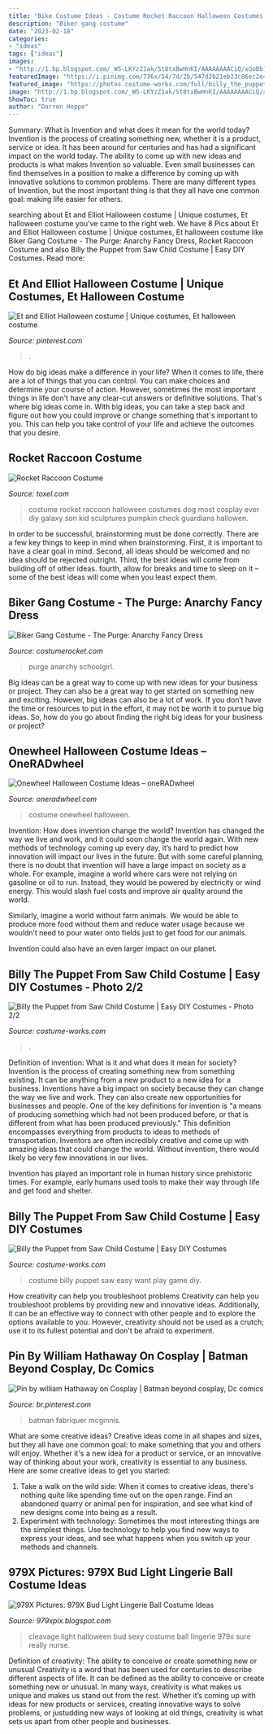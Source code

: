 ```yaml
---
title: "Bike Costume Ideas - Costume Rocket Raccoon Halloween Costumes Dog Most Cosplay Ever Diy Galaxy Son Kid Sculptures Pumpkin Check Guardians Hallowen"
description: "Biker gang costume"
date: "2023-02-18"
categories:
- "ideas"
tags: ["ideas"]
images:
- "http://1.bp.blogspot.com/_WS-LKYzZ1ak/St8txBwHnKI/AAAAAAAACiQ/xGoBb16qdeo/s400/5359913.jpg"
featuredImage: "https://i.pinimg.com/736x/54/7d/2b/547d2b21eb23c86ec2e4832d8df1ad36.jpg"
featured_image: "https://photos.costume-works.com/full/billy_the_puppet_from_saw2.jpg"
image: "http://1.bp.blogspot.com/_WS-LKYzZ1ak/St8txBwHnKI/AAAAAAAACiQ/xGoBb16qdeo/s400/5359913.jpg"
ShowToc: true
author: "Darren Hoppe"
---
```



Summary: What is Invention and what does it mean for the world today?
Invention is the process of creating something new, whether it is a product, service or idea. It has been around for centuries and has had a significant impact on the world today. The ability to come up with new ideas and products is what makes Invention so valuable. Even small businesses can find themselves in a position to make a difference by coming up with innovative solutions to common problems. There are many different types of Invention, but the most important thing is that they all have one common goal: making life easier for others.

	

		
searching about Et and Elliot Halloween costume | Unique costumes, Et halloween costume you've came to the right web. We have 8 Pics about Et and Elliot Halloween costume | Unique costumes, Et halloween costume like Biker Gang Costume - The Purge: Anarchy Fancy Dress, Rocket Raccoon Costume and also Billy the Puppet from Saw Child Costume | Easy DIY Costumes. Read more:
		
    
## Et And Elliot Halloween Costume | Unique Costumes, Et Halloween Costume

<img loading=lazy src="https://i.pinimg.com/736x/54/7d/2b/547d2b21eb23c86ec2e4832d8df1ad36.jpg" onerror="this.onerror=null;this.src='https://tse1.mm.bing.net/th?id=OIP.WynMqo-To7-Y9-KHbQXv_AHaKR&amp;pid=15.1';" alt="Et and Elliot Halloween costume | Unique costumes, Et halloween costume">

_Source: pinterest.com_

>. 

	

How do big ideas make a difference in your life?
When it comes to life, there are a lot of things that you can control. You can make choices and determine your course of action. However, sometimes the most important things in life don't have any clear-cut answers or definitive solutions. That's where big ideas come in. With big ideas, you can take a step back and figure out how you could improve or change something that's important to you. This can help you take control of your life and achieve the outcomes that you desire.

    
## Rocket Raccoon Costume

<img loading=lazy src="http://www.toxel.com/wp-content/uploads/2015/11/rracooncostume03.jpg" onerror="this.onerror=null;this.src='https://tse1.mm.bing.net/th?id=OIP.AvDddakl-GKwsfesZRWfZgHaLV&amp;pid=15.1';" alt="Rocket Raccoon Costume">

_Source: toxel.com_

>costume rocket raccoon halloween costumes dog most cosplay ever diy galaxy son kid sculptures pumpkin check guardians hallowen. 

	

In order to be successful, brainstorming must be done correctly. There are a few key things to keep in mind when brainstorming. First, it is important to have a clear goal in mind. Second, all ideas should be welcomed and no idea should be rejected outright. Third, the best ideas will come from building off of other ideas. fourth, allow for breaks and time to sleep on it – some of the best ideas will come when you least expect them.

    
## Biker Gang Costume - The Purge: Anarchy Fancy Dress

<img loading=lazy src="http://costumerocket.com/wp-content/uploads/2019/08/the-purge-biker-gang.jpg" onerror="this.onerror=null;this.src='https://tse1.mm.bing.net/th?id=OIP.4UjIPP48sMxRyXSxFh8P7gHaHa&amp;pid=15.1';" alt="Biker Gang Costume - The Purge: Anarchy Fancy Dress">

_Source: costumerocket.com_

>purge anarchy schoolgirl. 

	

Big ideas can be a great way to come up with new ideas for your business or project. They can also be a great way to get started on something new and exciting. However, big ideas can also be a lot of work. If you don’t have the time or resources to put in the effort, it may not be worth it to pursue big ideas. So, how do you go about finding the right big ideas for your business or project?

    
## Onewheel Halloween Costume Ideas – OneRADwheel

<img loading=lazy src="https://oneradwheel.com/wp-content/uploads/2019/07/Dan-Halloween-Onewheel-Costume-1024x576.jpg" onerror="this.onerror=null;this.src='https://tse4.mm.bing.net/th?id=OIP.uvooRE_NIb7LGzzCkfCyPwHaEK&amp;pid=15.1';" alt="Onewheel Halloween Costume Ideas – oneRADwheel">

_Source: oneradwheel.com_

>costume onewheel halloween. 

	

Invention: How does invention change the world?
Invention has changed the way we live and work, and it could soon change the world again. With new methods of technology coming up every day, it’s hard to predict how innovation will impact our lives in the future. But with some careful planning, there is no doubt that invention will have a large impact on society as a whole. 
For example, imagine a world where cars were not relying on gasoline or oil to run. Instead, they would be powered by electricity or wind energy. This would slash fuel costs and improve air quality around the world. 

Similarly, imagine a world without farm animals. We would be able to produce more food without them and reduce water usage because we wouldn’t need to pour water onto fields just to get food for our animals. 

 Invention could also have an even larger impact on our planet.

    
## Billy The Puppet From Saw Child Costume | Easy DIY Costumes - Photo 2/2

<img loading=lazy src="https://photos.costume-works.com/full/billy_the_puppet_from_saw1.jpg" onerror="this.onerror=null;this.src='https://tse3.mm.bing.net/th?id=OIP.TAp41lUyO_0M_XeokQqRgQHaJ3&amp;pid=15.1';" alt="Billy the Puppet from Saw Child Costume | Easy DIY Costumes - Photo 2/2">

_Source: costume-works.com_

>. 

	

Definition of invention: What is it and what does it mean for society?
Invention is the process of creating something new from something existing. It can be anything from a new product to a new idea for a business. Inventions have a big impact on society because they can change the way we live and work. They can also create new opportunities for businesses and people.
One of the key definitions for invention is "a means of producing something which had not been produced before, or that is different from what has been produced previously." This definition encompasses everything from products to ideas to methods of transportation. Inventors are often incredibly creative and come up with amazing ideas that could change the world. Without invention, there would likely be very few innovations in our lives.

Invention has played an important role in human history since prehistoric times. For example, early humans used tools to make their way through life and get food and shelter.

    
## Billy The Puppet From Saw Child Costume | Easy DIY Costumes

<img loading=lazy src="https://photos.costume-works.com/full/billy_the_puppet_from_saw2.jpg" onerror="this.onerror=null;this.src='https://tse1.mm.bing.net/th?id=OIP.d5uzeJTUgl65_FLfHSROKQHaKR&amp;pid=15.1';" alt="Billy the Puppet from Saw Child Costume | Easy DIY Costumes">

_Source: costume-works.com_

>costume billy puppet saw easy want play game diy. 

	

How creativity can help you troubleshoot problems
Creativity can help you troubleshoot problems by providing new and innovative ideas. Additionally, it can be an effective way to connect with other people and to explore the options available to you. However, creativity should not be used as a crutch; use it to its fullest potential and don't be afraid to experiment.

    
## Pin By William Hathaway On Cosplay | Batman Beyond Cosplay, Dc Comics

<img loading=lazy src="https://i.pinimg.com/originals/13/78/5f/13785ff3ac45c5794fd5a87f6823358c.jpg" onerror="this.onerror=null;this.src='https://tse1.mm.bing.net/th?id=OIP.BnKY881ZR7My6w50UrBPcwAAAA&amp;pid=15.1';" alt="Pin by william Hathaway on Cosplay | Batman beyond cosplay, Dc comics">

_Source: br.pinterest.com_

>batman fabriquer mcginnis. 

	

What are some creative ideas?
Creative ideas come in all shapes and sizes, but they all have one common goal: to make something that you and others will enjoy. Whether it's a new idea for a product or service, or an innovative way of thinking about your work, creativity is essential to any business. Here are some creative ideas to get you started: 
1. Take a walk on the wild side: When it comes to creative ideas, there's nothing quite like spending time out on the open range. Find an abandoned quarry or animal pen for inspiration, and see what kind of new designs come into being as a result. 
2. Experiment with technology: Sometimes the most interesting things are the simplest things. Use technology to help you find new ways to express your ideas, and see what happens when you switch up your methods and channels. 

    
## 979X Pictures: 979X Bud Light Lingerie Ball Costume Ideas

<img loading=lazy src="http://1.bp.blogspot.com/_WS-LKYzZ1ak/St8txBwHnKI/AAAAAAAACiQ/xGoBb16qdeo/s400/5359913.jpg" onerror="this.onerror=null;this.src='https://tse1.mm.bing.net/th?id=OIP.Ffj_NOiAOoQvF0ATmtB1zgAAAA&amp;pid=15.1';" alt="979X Pictures: 979X Bud Light Lingerie Ball Costume Ideas">

_Source: 979xpix.blogspot.com_

>cleavage light halloween bud sexy costume ball lingerie 979x sure really nurse. 

	

Definition of creativity: The ability to conceive or create something new or unusual
Creativity is a word that has been used for centuries to describe different aspects of life. It can be defined as the ability to conceive or create something new or unusual. In many ways, creativity is what makes us unique and makes us stand out from the rest. Whether it’s coming up with ideas for new products or services, creating innovative ways to solve problems, or justudding new ways of looking at old things, creativity is what sets us apart from other people and businesses.

